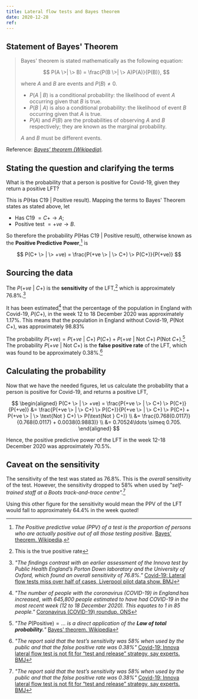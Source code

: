 ```yaml
---
title: Lateral flow tests and Bayes theorem
date: 2020-12-28
ref: 
---
```


## Statement of Bayes' Theorem

> Bayes' theorem is stated mathematically as the following equation:
>
> $$
> P(A \>| \> B) = \frac{P(B \>| \> A)P(A)}{P(B)},
> $$
>
> where $A$ and $B$ are events and $P(B) \neq 0$.
>
> - $P(A \>| \> B)$ is a conditional probability: the likelihood of event $A$ occurring given that $B$ is true.
> - $P(B \>| \> A)$ is also a conditional probability: the likelihood of event $B$ occurring given that $A$ is true.
> - $P(A)$ and $P(B)$ are the probabilities of observing $A$ and $B$ respectively; they are known as the marginal probability.
>
> $A$ and $B$ must be different events.

Reference: *[Bayes' theorem (Wikipedia)](https://en.wikipedia.org/wiki/Bayes%27_theorem).*

## Stating the question and clarifying the terms

What is the probability that a person is positive for Covid-19, given they return a positive LFT?

This is $P(\text{Has C19} \> | \> \text{Positive result})$.
Mapping the terms to Bayes' Theorem states as stated above, let

- Has C19 $= C+ \to A$;
- Positive test $= +ve \to B$.

So therefore the probability $P(\text{Has C19} \> | \> \text{Positive result})$, otherwise known as the **Positive Predictive Power**,[^6] is

$$
P(C+ \> | \> +ve) = \frac{P(+ve \> | \> C+) \> P(C+)}{P(+ve)}
$$

## Sourcing the data

The $P(+ve \> | \> C+)$ is the **sensitivity** of the LFT,[^1] which is approximately 76.8%.[^2]

It has been estimated[^3] that the percentage of the population in England with Covid-19, $P(C+)$, in the week 12 to 18 December 2020 was approximately 1.17%.
This means that the population in England without Covid-19, $P(\text{Not } C+)$, was approximately 98.83%

The probability $P(+ve) = P(+ve \> | \> C+) \> P(C+) + P(+ve \> | \> \text{Not } C+) \> P(\text{Not } C+)$.[^4]
The probability $P(+ve \> | \> \text{Not } C+)$ is the **false positive rate** of the LFT, which was found to be approximately 0.38%.[^5]

## Calculating the probability

Now that we have the needed figures, let us calculate the probability that a person is positive for Covid-19, and returns a positive LFT,

$$
\begin{aligned}
    P(C+ \> | \> +ve)
      = \frac{P(+ve \> | \> C+) \> P(C+)}{P(+ve)}
      &= \frac{P(+ve \> | \> C+) \> P(C+)}{P(+ve \> | \> C+) \> P(C+) + P(+ve \> | \> \text{Not } C+) \> P(\text{Not } C+)} \\
      &= \frac{0.768(0.0117)}{0.768(0.0117) + 0.0038(0.9883)} \\
      &= 0.70524\ldots \simeq 0.705.
\end{aligned}
$$

Hence, the positive predictive power of the LFT in the week 12-18 December 2020 was approximately 70.5%.

## Caveat on the sensitivity

The sensitivity of the test was stated as 76.8%.
This is the *overall* sensitivity of the test.
However, the sensitivity dropped to 58% when used by *"self-trained staff at a Boots track-and-trace centre".*[^5]

Using this other figure for the sensitivity would mean the PPV of the LFT would fall to approximately 64.4% in the week quoted!

[^1]: This is the true positive rate
[^2]: *"The findings contrast with an earlier assessment of the Innova test by Public Health England’s Porton Down laboratory and the University of Oxford, which found an overall sensitivity of 76.8%."* [Covid-19: Lateral flow tests miss over half of cases, Liverpool pilot data show. BMJ](https://www.bmj.com/content/371/bmj.m4848)
[^3]: *"The number of people with the coronavirus (COVID-19) in England has increased, with 645,800 people estimated to have had COVID-19 in the most recent week (12 to 18 December 2020). This equates to 1 in 85 people."* [Coronavirus \(COVID-19\) roundup. ONS](https://www.ons.gov.uk/peoplepopulationandcommunity/healthandsocialcare/conditionsanddiseases/articles/coronaviruscovid19roundup/2020-03-26)
[^4]: *"The* $P(\text{Positive}) = \ldots$ *is a direct application of the **Law of total probability.**"* [Bayes' theorem. Wikipedia](https://en.wikipedia.org/wiki/Bayes%27_theorem)
[^5]: *"The report said that the test’s sensitivity was 58% when used by the public and that the false positive rate was 0.38%"* [Covid-19: Innova lateral flow test is not fit for “test and release” strategy, say experts. BMJ](https://www.bmj.com/content/371/bmj.m4469#:~:text=The%20overall%20specificity%20of%20the,interval%2072.8%25%20to%2084.6%25)
[^6]: *The Positive predictive value (PPV) of a test is the proportion of persons who are actually positive out of all those testing positive.* [Bayes' theorem. Wikipedia](https://en.wikipedia.org/wiki/Bayes%27_theorem).
